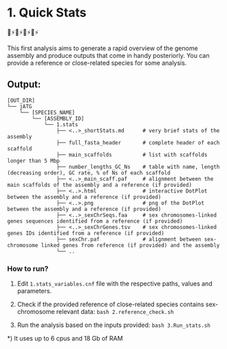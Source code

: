 # 1. Quick Stats
🧬⚡️🧬⚡️🧬⚡️🧬⚡️

This first analysis aims to generate a rapid overview of the genome assembly and produce outputs that come in handy posteriorly. You can provide a reference or close-related species for some analysis.

## Output:
```
[OUT_DIR]
└── jATG
    └── [SPECIES_NAME]
        └── [ASSEMBLY_ID]
            └── 1.stats
                ├── <..>_shortStats.md      # very brief stats of the assembly
                ├── full_fasta_header       # complete header of each scaffold
                ├── main_scaffolds          # list with scaffolds longer than 5 Mbp
                ├── number_lengths_GC_Ns    # table with name, length (decreasing order), GC rate, % of Ns of each scaffold
                ├── <..>_main_scaff.paf     # alignment between the main scaffolds of the assembly and a reference (if provided)
                ├── <..>.html               # interactive DotPlot between the assembly and a reference (if provided)
                ├── <..>.png                # png of the DotPlot between the assembly and a reference (if provided)
                ├── <..>_sexChrSeqs.faa     # sex chromosomes-linked genes sequences identified from a reference (if provided)
                ├── <..>_sexChrGenes.tsv    # sex chromosomes-linked genes IDs identified from a reference (if provided)
                ├── sexChr.paf              # alignment between sex-chromosome linked genes from reference (if provided) and the assembly
                └── ..

```

### How to run?

1) Edit `1.stats_variables.cnf` file with the respective paths, values and parameters.

2) Check if the provided reference of close-related species contains sex-chromosome relevant data: `bash 2.reference_check.sh`

3) Run the analysis based on the inputs provided: `bash 3.Run_stats.sh`

\*) It uses up to 6 cpus and 18 Gb of RAM
